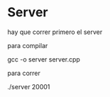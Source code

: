 # Server
hay que correr primero el server

para compilar

gcc -o server server.cpp

para correr

./server 20001
